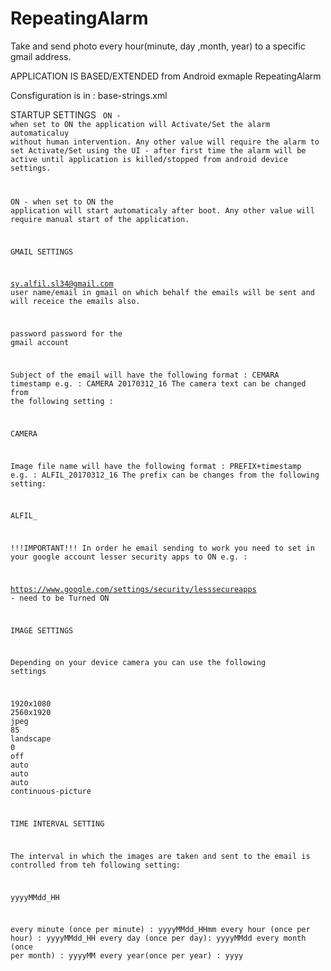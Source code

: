 # RepeatingAlarm
Take and send photo every hour(minute, day ,month, year) to a specific gmail address.

APPLICATION IS BASED/EXTENDED from Android exmaple RepeatingAlarm 

Consfiguration is in : base-strings.xml

STARTUP SETTINGS
<code>
 <string name="startup_register">ON</string> - when set to ON the application will Activate/Set the alarm automaticaluy without human intervention. Any other value will require the alarm to set Activate/Set using the UI - after first time the alarm will be active until application is killed/stopped from android device settings.

 <string name="startup_on_boot">ON</string> - when set to ON the application will start automaticaly after boot. Any other value will require manual start of the application.
 
GMAIL SETTINGS

<string name="email_user_name">sy.alfil.sl34@gmail.com</string> user name/email in gmail on which behalf the emails will be sent and will receice the emails also.

<string name="email_user_password">password</string> password for the gmail account

Subject of the email will have the following format : CEMARA timestamp e.g. : CAMERA 20170312_16
The camera text can be changed from the following setting :

<string name="camera_name">CAMERA</string>

Image file name  will have the following format : PREFIX+timestamp e.g. : ALFIL_20170312_16
The prefix can be changes from the following setting:

 <string name="image_prefix">ALFIL_</string>

!!!IMPORTANT!!!
In order he email sending to work you need to set in your google account lesser security apps to ON e.g. :

https://www.google.com/settings/security/lesssecureapps - need to be Turned ON

IMAGE SETTINGS

Depending on your device camera you can use the following settings

<string name="image_preview_size">1920x1080</string>
<string name="image_picture_size">2560x1920</string>
<string name="image_picture_format">jpeg</string>
<string name="image_jpeg_quality">85</string>
<string name="image_orientation">landscape</string>
<string name="image_rotation">0</string>
<string name="image_flash_mode">off</string>
<string name="image_iso_speed">auto</string>
<string name="image_whitebalance">auto</string>
<string name="image_scene_mode">auto</string>
<string name="image_focus_mode">continuous-picture</string>

TIME INTERVAL SETTING

The interval in which the images are taken and sent to the email is controlled from teh following setting:

 <string name="image_timestamp_format">yyyyMMdd_HH</string>
 
 every minute (once per minute) : yyyyMMdd_HHmm
 every hour (once per hour) : yyyyMMdd_HH
 every day (once per day): yyyyMMdd
 every month (once per month) : yyyyMM
 every year(once per year) : yyyy
 
 
</code>
 
 
